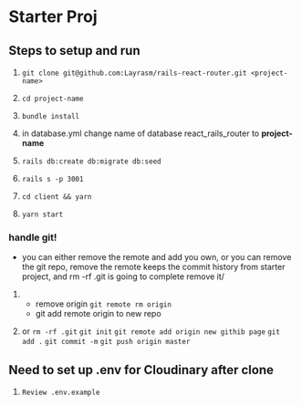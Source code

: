 # Starter Proj

## Steps to setup and run

1. `git clone git@github.com:Layrasm/rails-react-router.git <project-name>`

2. `cd project-name`
3. `bundle install`
4. in database.yml change name of database react_rails_router to **project-name**
5. `rails db:create db:migrate db:seed`
6. `rails s -p 3001`

7. `cd client && yarn`
8. `yarn start`

### handle git!

- you can either remove the remote and add you own, or you can remove the git repo, remove the
  remote keeps the commit history from starter project, and rm -rf .git is going to complete remove
  it/

1.  - remove origin `git remote rm origin`
    - git add remote origin to new repo

2.  or
    `rm -rf .git`
    `git init`
    `git remote add origin new githib page`
    `git add .`
    `git commit -m`
    `git push origin master`

## Need to set up .env for Cloudinary after clone

1. `Review .env.example`